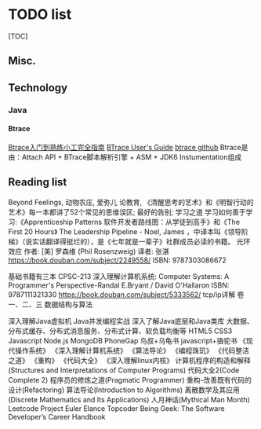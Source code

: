 # TODO list

[TOC]

## Misc.



## Technology

### Java

#### Btrace

[Btrace入门到熟练小工完全指南](http://calvin1978.blogcn.com/articles/btrace1.html)
[BTrace User's Guide](https://kenai.com/projects/btrace/pages/UserGuide)
[btrace github](https://github.com/btraceio/btrace)
Btrace是由：Attach API + BTrace脚本解析引擎 + ASM + JDK6 Instumentation组成

## Reading list

Beyond Feelings,
动物农庄,
爱弥儿 论教育,
《清醒思考的艺术》和《明智行动的艺术》每一本都讲了52个常见的思维误区;
最好的告别;
学习之道
学习如何善于学习:《Apprenticeship Patterns 软件开发者路线图：从学徒到高手》和《The First 20 Hours》
The Leadership Pipeline - Noel, James ，中译本叫《领导阶梯》（说实话翻译得挺烂的），是《七年就是一辈子》社群成员必读的书籍。
光环效应 作者: [美] 罗森维 (Phil Rosenzweig) 译者: 张湛 https://book.douban.com/subject/2249558/ ISBN: 9787303086672


基础书籍有三本
CPSC-213 深入理解计算机系统: Computer Systems: A Programmer's Perspective-Randal E.Bryant / David O'Hallaron ISBN: 9787111321330 https://book.douban.com/subject/5333562/
tcp/ip详解 卷一、二、三
数据结构与算法

深入理解Java虚拟机
Java并发编程实战
深入了解Java底层和Java类库 大数据、分布式缓存、分布式消息服务、分布式计算、软负载均衡等
HTML5 CSS3 Javascript Node.js MongoDB PhoneGap
鸟叔+乌龟书 javascript+骆驼书
《现代操作系统》
《深入理解计算机系统》
《算法导论》
《编程珠玑》
《代码整洁之道》
《重构》
《代码大全》
《深入理解linux内核》
计算机程序的构造和解释(Structures and Interpretations of Computer Programs)
代码大全2(Code Complete 2)
程序员的修炼之道(Pragmatic Programmer)
重构-改善既有代码的设计(Refactoring)
算法导论(Introduction to Algorithms)
离散数学及其应用(Discrete Mathematics and Its Applications)
人月神话(Mythical Man Month)
Leetcode
Project Euler
Elance
Topcoder
Being Geek: The Software Developer’s Career Handbook
